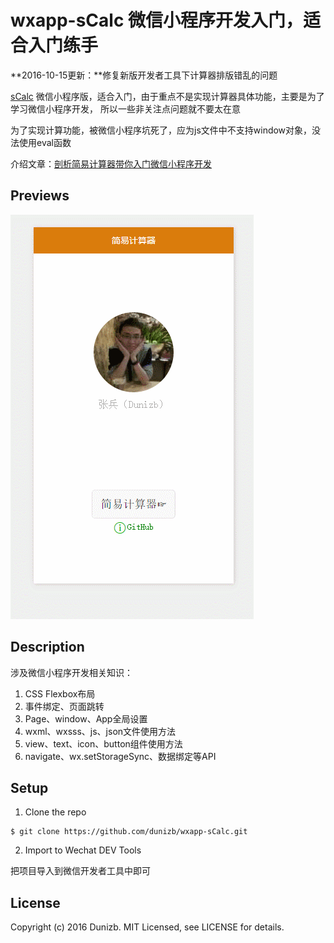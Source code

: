 # wxapp-sCalc 微信小程序开发入门，适合入门练手

**2016-10-15更新：**修复新版开发者工具下计算器排版错乱的问题

[sCalc](https://github.com/dunizb/sCalc) 微信小程序版，适合入门，由于重点不是实现计算器具体功能，主要是为了学习微信小程序开发，
所以一些非关注点问题就不要太在意

为了实现计算功能，被微信小程序坑死了，应为js文件中不支持window对象，没法使用eval函数

介绍文章：[剖析简易计算器带你入门微信小程序开发](http://www.imooc.com/article/13393)

## Previews
![Previews](GIF.gif)

## Description
涉及微信小程序开发相关知识：

1. CSS Flexbox布局
2. 事件绑定、页面跳转
3. Page、window、App全局设置
4. wxml、wxsss、js、json文件使用方法
5. view、text、icon、button组件使用方法
6. navigate、wx.setStorageSync、数据绑定等API

## Setup

1. Clone the repo
```
$ git clone https://github.com/dunizb/wxapp-sCalc.git
```
2. Import to Wechat DEV Tools

把项目导入到微信开发者工具中即可

## License

Copyright (c) 2016 Dunizb. MIT Licensed, see LICENSE for details.